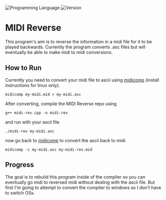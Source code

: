<!-- using shields.io for status buttons -->
![Programming Language](https://img.shields.io/badge/Language-C++-red.svg)
![Version](https://img.shields.io/badge/Version-0.1-blue.svg)

# MIDI Reverse

This program's aim is to reverse the information in a midi file for it to be played backwards. Currently the program converts .asc files but will eventually be able to make midi to midi conversions.

## How to Run
Currently you need to convert your midi file to ascii using [midicomp](https://github.com/markc/midicomp) (install instructions for linux only).
```
midicomp my-midi.mid > my-midi.asc
```
After converting, compile the MIDI Reverse repo using
```
g++ midi-rev.cpp -o midi-rev
```
and run with your ascii file
```
./midi-rev my-midi.asc
```
now go back to [midicomp](https://github.com/markc/midicomp) to convert the ascii back to midi.
```
midicomp -c my-midi.asc my-midi-rev.mid
```

## Progress
The goal is to rebuild this program inside of the compiler so you can eventually go midi to reversed midi without dealing with the ascii file. But first I'm going to attempt to convert the compiler to windows so I don't have to switch OSs.
